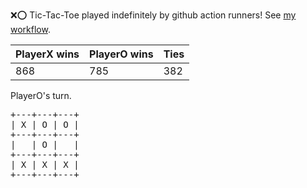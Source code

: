 :x::o: Tic-Tac-Toe played indefinitely by github action runners! See [my workflow](.github/workflows/play.yaml).

|PlayerX wins|PlayerO wins|Ties|
|-|-|-|
|868|785|382|

PlayerO's turn.

<pre>
+---+---+---+
| X | O | O |
+---+---+---+
|   | O |   |
+---+---+---+
| X | X | X |
+---+---+---+
</pre>